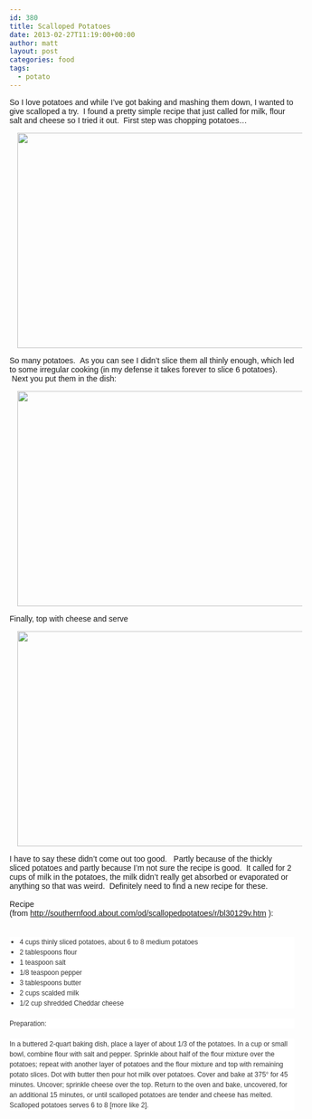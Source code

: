 ```yaml
---
id: 380
title: Scalloped Potatoes
date: 2013-02-27T11:19:00+00:00
author: matt
layout: post
categories: food
tags:
  - potato
---
```

<span style="font-family: Arial,Helvetica,sans-serif;">So I love potatoes and while I&#8217;ve got baking and mashing them down, I wanted to give scalloped a try. &nbsp;I found a pretty simple recipe that just called for milk, flour salt and cheese so I tried it out. &nbsp;First step was chopping potatoes&#8230;</span>

<div style="clear: both; text-align: center;">
  <span style="font-family: Arial,Helvetica,sans-serif;"><a href="http://3.bp.blogspot.com/-AbMFoonmBYg/US4wqF-tSKI/AAAAAAAAAhc/iEXZhHDtRsQ/s1600/IMAG0082.jpg" style="margin-left: 1em; margin-right: 1em;"><img border="0" height="380" src="http://3.bp.blogspot.com/-AbMFoonmBYg/US4wqF-tSKI/AAAAAAAAAhc/iEXZhHDtRsQ/s640/IMAG0082.jpg" width="640" /></a></span>
</div>

<span style="font-family: Arial,Helvetica,sans-serif;">So many potatoes. &nbsp;As you can see I didn&#8217;t slice them all thinly enough, which led to some irregular cooking (in my defense it takes forever to slice 6 potatoes). &nbsp;Next you put them in the dish:</span>

<div style="clear: both; text-align: center;">
  <span style="font-family: Arial,Helvetica,sans-serif;"><a href="http://4.bp.blogspot.com/-3kuqg2ZuICM/US4w_f2uVqI/AAAAAAAAAhk/HlC7ncLs5dc/s1600/IMAG0084.jpg" style="margin-left: 1em; margin-right: 1em;"><img border="0" height="380" src="http://4.bp.blogspot.com/-3kuqg2ZuICM/US4w_f2uVqI/AAAAAAAAAhk/HlC7ncLs5dc/s640/IMAG0084.jpg" width="640" /></a></span>
</div>

<span style="font-family: Arial,Helvetica,sans-serif;">Finally, top with cheese and serve</span>

<div style="clear: both; text-align: center;">
  <span style="font-family: Arial,Helvetica,sans-serif;"><a href="http://3.bp.blogspot.com/-TiGSNvuAm5I/US4xKWUfV_I/AAAAAAAAAhs/QDK9Qq8cCiM/s1600/IMAG0086.jpg" style="margin-left: 1em; margin-right: 1em;"><img border="0" height="380" src="http://3.bp.blogspot.com/-TiGSNvuAm5I/US4xKWUfV_I/AAAAAAAAAhs/QDK9Qq8cCiM/s640/IMAG0086.jpg" width="640" /></a></span>
</div>

<span style="font-family: Arial,Helvetica,sans-serif;">I have to say these didn&#8217;t come out too good. &nbsp; Partly because of the thickly sliced potatoes and partly because I&#8217;m not sure the recipe is good. &nbsp;It called for 2 cups of milk in the potatoes, the milk didn&#8217;t really get absorbed or evaporated or anything so that was weird. &nbsp;Definitely&nbsp;need to find a new recipe for these.</span>  
<span style="font-family: Arial,Helvetica,sans-serif;"><br /></span><span style="font-family: Arial,Helvetica,sans-serif;">Recipe (from&nbsp;<a href="http://southernfood.about.com/od/scallopedpotatoes/r/bl30129v.htm">http://southernfood.about.com/od/scallopedpotatoes/r/bl30129v.htm</a>&nbsp;):</span>  
<span style="font-family: Arial,Helvetica,sans-serif;"><br /></span>

<ul style="background-color: white; color: #333333; font-size: 12px; line-height: 18px; margin: 1.5em 0px; padding: 0px; position: relative; text-decoration: inherit; z-index: 0;">
  <li style="font-style: inherit; list-style-type: disc; margin: 0px 0px 0px 18px; padding: 0px; text-decoration: inherit;">
    <span style="font-family: Arial,Helvetica,sans-serif;">4 cups thinly sliced potatoes, about 6 to 8 medium potatoes</span>
  </li>
  <li style="font-style: inherit; list-style-type: disc; margin: 0px 0px 0px 18px; padding: 0px; text-decoration: inherit;">
    <span style="font-family: Arial,Helvetica,sans-serif;">2 tablespoons flour</span>
  </li>
  <li style="font-style: inherit; list-style-type: disc; margin: 0px 0px 0px 18px; padding: 0px; text-decoration: inherit;">
    <span style="font-family: Arial,Helvetica,sans-serif;">1 teaspoon salt</span>
  </li>
  <li style="font-style: inherit; list-style-type: disc; margin: 0px 0px 0px 18px; padding: 0px; text-decoration: inherit;">
    <span style="font-family: Arial,Helvetica,sans-serif;">1/8 teaspoon pepper</span>
  </li>
  <li style="font-style: inherit; list-style-type: disc; margin: 0px 0px 0px 18px; padding: 0px; text-decoration: inherit;">
    <span style="font-family: Arial,Helvetica,sans-serif;">3 tablespoons butter</span>
  </li>
  <li style="font-style: inherit; list-style-type: disc; margin: 0px 0px 0px 18px; padding: 0px; text-decoration: inherit;">
    <span style="font-family: Arial,Helvetica,sans-serif;">2 cups scalded milk</span>
  </li>
  <li style="font-style: inherit; list-style-type: disc; margin: 0px 0px 0px 18px; padding: 0px; text-decoration: inherit;">
    <span style="font-family: Arial,Helvetica,sans-serif;">1/2 cup shredded Cheddar cheese</span>
  </li>
</ul>

<h3 style="background-color: white; color: #333333; font-size: 12px; line-height: 18px; margin: 1.5em 0px; padding: 0px; text-decoration: inherit;">
  <span style="font-family: Arial,Helvetica,sans-serif;"><span style="font-weight: normal;">Preparation:</span></span>
</h3>

<div style="background-color: white; color: #333333; font-size: 12px; line-height: 18px; margin: 1.5em 0px; padding: 0px; text-decoration: inherit;">
  <span style="font-family: Arial,Helvetica,sans-serif;">In a buttered 2-quart baking dish, place a layer of about 1/3 of the potatoes. In a cup or small bowl, combine flour with salt and pepper. Sprinkle about half of the flour mixture over the potatoes; repeat with another layer of potatoes and the flour mixture and top with remaining potato slices. Dot with butter then pour hot milk over potatoes. Cover and bake at 375° for 45 minutes. Uncover; sprinkle cheese over the top. Return to the oven and bake, uncovered, for an additional 15 minutes, or until scalloped potatoes are tender and cheese has melted. Scalloped potatoes serves 6 to 8 [more like 2].</span>
</div>
